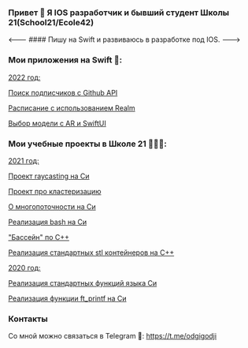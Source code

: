 ### Привет 👋 Я IOS разработчик и бывший студент Школы 21(School21/Ecole42)
<--- #### Пишу на Swift и развиваюсь в разработке под IOS. --->

### Мои приложения на Swift 📱:
 <ins> 2022 год: </ins>

[Поиск подписчиков с Github API](https://github.com/odgigodji/GHFollowers)

[Расписание с использованием Realm](https://github.com/odgigodji/MySchedule)

[Выбор модели с AR и SwiftUI](https://github.com/odgigodji/ModelPickerApp)


<!-- List of characters from Rick and Morty: https://github.com/odgigodji/RickAndMorty -->


### Мои учебные проекты в Школе 21 👨🏼‍💻:

 <ins> 2021 год: </ins>

[Проект raycasting на Cи](https://github.com/odgigodji/cub3D)

[Проект про кластеризацию](https://github.com/odgigodji/ft_services)

[О многопоточности на Си](https://github.com/odgigodji/philoshophers)

[Реализация bash на Си](https://github.com/odgigodji/minishell)

["Бассейн" по С++](https://github.com/odgigodji/CPP)

[Реализация стандартных stl контейнеров на С++](https://github.com/odgigodji/ft_containers)


 <ins> 2020 год: </ins>

[Реализация стандартных функций языка Си](https://github.com/odgigodji/libft)

[Реализация функции ft_printf на Си](https://github.com/odgigodji/ft_printf)

### Контакты
Со мной можно связаться в Telegram 📲: https://t.me/odgigodji
<!-- Instagram: @nikitaevvv -->
